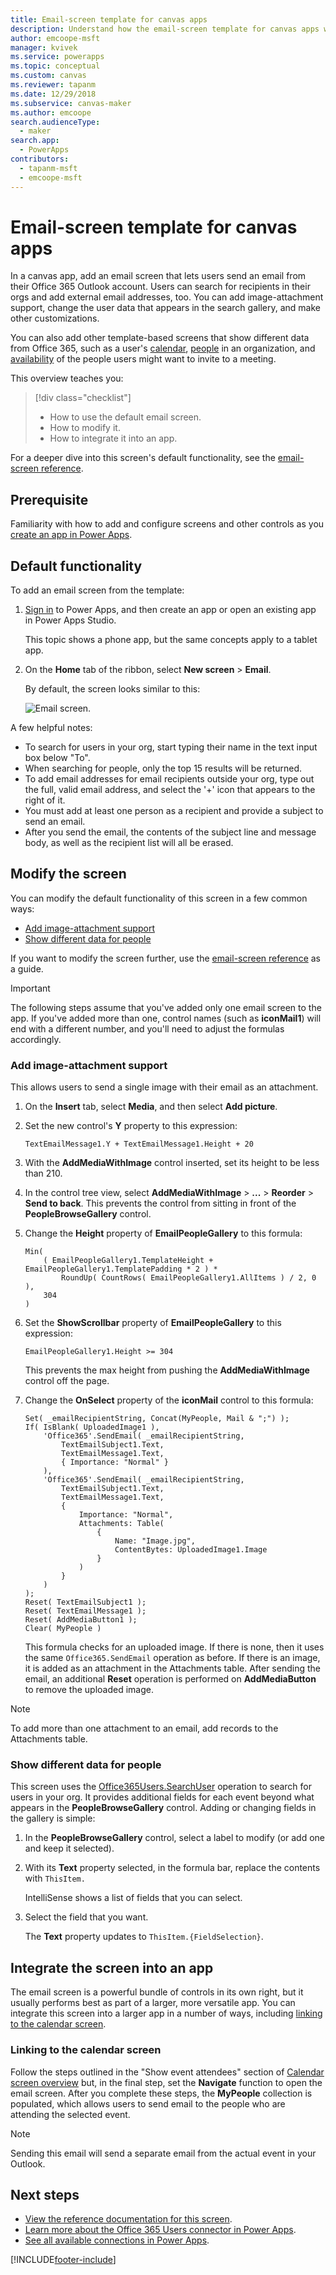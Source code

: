 ```yaml
---
title: Email-screen template for canvas apps
description: Understand how the email-screen template for canvas apps works, modify the screen, and extend it as part of an app.
author: emcoope-msft
manager: kvivek
ms.service: powerapps
ms.topic: conceptual
ms.custom: canvas
ms.reviewer: tapanm
ms.date: 12/29/2018
ms.subservice: canvas-maker
ms.author: emcoope
search.audienceType: 
  - maker
search.app: 
  - PowerApps
contributors:
  - tapanm-msft
  - emcoope-msft
---
```


# Email-screen template for canvas apps

In a canvas app, add an email screen that lets users send an email from their Office 365 Outlook account. Users can search for recipients in their orgs and add external email addresses, too. You can add image-attachment support, change the user data that appears in the search gallery, and make other customizations.

You can also add other template-based screens that show different data from Office 365, such as a user's [calendar](calendar-screen-overview.md), [people](people-screen-overview.md) in an organization, and [availability](meeting-screen-overview.md) of the people users might want to invite to a meeting.

This overview teaches you:
> [!div class="checklist"]
> * How to use the default email screen.
> * How to modify it.
> * How to integrate it into an app.

For a deeper dive into this screen's default functionality, see the [email-screen reference](email-screen-reference.md).

## Prerequisite

Familiarity with how to add and configure screens and other controls as you [create an app in Power Apps](../data-platform-create-app-scratch.md).

## Default functionality

To add an email screen from the template:

1. [Sign in](https://make.powerapps.com?utm_source=padocs&utm_medium=linkinadoc&utm_campaign=referralsfromdoc) to Power Apps, and then create an app or open an existing app in Power Apps Studio.

    This topic shows a phone app, but the same concepts apply to a tablet app.

1. On the **Home** tab of the ribbon, select **New screen** > **Email**.

    By default, the screen looks similar to this:

    ![Email screen.](media/email-screen/email-screen-full.png)

A few helpful notes:

* To search for users in your org, start typing their name in the text input box below "To".
* When searching for people, only the top 15 results will be returned.
* To add email addresses for email recipients outside your org, type out the full, valid email address, and select the '+' icon that appears to the right of it.
* You must add at least one person as a recipient and provide a subject to send an email.
* After you send the email, the contents of the subject line and message body, as well as the recipient list will all be erased.

## Modify the screen

You can modify the default functionality of this screen in a few common ways:

* [Add image-attachment support](email-screen-overview.md#add-image-attachment-support)
* [Show different data for people](email-screen-overview.md#show-different-data-for-people)

If you want to modify the screen further, use the [email-screen reference](./email-screen-reference.md) as a guide.

> [!IMPORTANT]
> The following steps assume that you've added only one email screen to the app. If you've added more than one, control names (such as **iconMail1**) will end with a different number, and you'll need to adjust the formulas accordingly.

### Add image-attachment support

This allows users to send a single image with their email as an attachment.

1. On the **Insert** tab, select **Media**, and then select **Add picture**.
1. Set the new control's **Y** property to this expression:

    `TextEmailMessage1.Y + TextEmailMessage1.Height + 20`
    
1. With the **AddMediaWithImage** control inserted, set its height to be less than 210.
1. In the control tree view, select **AddMediaWithImage** > **...** > **Reorder** > **Send to back**.
   This prevents the control from sitting in front of the **PeopleBrowseGallery** control.
1. Change the **Height** property of **EmailPeopleGallery** to this formula:

    ```powerapps-dot
    Min( 
        ( EmailPeopleGallery1.TemplateHeight + EmailPeopleGallery1.TemplatePadding * 2 ) *
            RoundUp( CountRows( EmailPeopleGallery1.AllItems ) / 2, 0 ), 
        304
    )
    ```

1. Set the **ShowScrollbar** property of **EmailPeopleGallery** to this expression:

    ```EmailPeopleGallery1.Height >= 304```
    
    This prevents the max height from pushing the **AddMediaWithImage** control off the page.
    
1. Change the **OnSelect** property of the **iconMail** control to this formula:

    ```powerapps-dot
    Set( _emailRecipientString, Concat(MyPeople, Mail & ";") );
    If( IsBlank( UploadedImage1 ),
        'Office365'.SendEmail( _emailRecipientString, 
            TextEmailSubject1.Text, 
            TextEmailMessage1.Text, 
            { Importance: "Normal" }
        ),
        'Office365'.SendEmail( _emailRecipientString, 
            TextEmailSubject1.Text, 
            TextEmailMessage1.Text, 
            {
                Importance: "Normal",
                Attachments: Table(
                    {
                        Name: "Image.jpg", 
                        ContentBytes: UploadedImage1.Image
                    }
                )
            }
        )
    );
    Reset( TextEmailSubject1 );
    Reset( TextEmailMessage1 );
    Reset( AddMediaButton1 );
    Clear( MyPeople )
    ```
    
    This formula checks for an uploaded image. If there is none, then it uses the same `Office365.SendEmail` operation as before. If there is an image, it is added as an attachment in the Attachments table.
    After sending the email, an additional **Reset** operation is performed on **AddMediaButton** to remove the uploaded image.
> [!NOTE]
> To add more than one attachment to an email, add records to the Attachments table.

### Show different data for people

This screen uses the [Office365Users.SearchUser](/connectors/office365users/#searchuser) operation to search for users in your org. It provides additional fields for each event beyond what appears in the **PeopleBrowseGallery** control. Adding or changing fields in the gallery is simple:

1. In the **PeopleBrowseGallery** control, select a label to modify (or add one and keep it selected).

1. With its **Text** property selected, in the formula bar, replace the contents with `ThisItem.`

    IntelliSense shows a list of fields that you can select.

1. Select the field that you want.

    The **Text** property updates to `ThisItem.{FieldSelection}`.

## Integrate the screen into an app

The email screen is a powerful bundle of controls in its own right, but it usually performs best as part of a larger, more versatile app. You can integrate this screen into a larger app in a number of ways, including [linking to the calendar screen](email-screen-overview.md#linking-to-the-calendar-screen).

### Linking to the calendar screen

Follow the steps outlined in the "Show event attendees" section of [Calendar screen overview](./calendar-screen-overview.md#show-event-attendees) but, in the final step, set the **Navigate** function to open the email screen. After you complete these steps, the **MyPeople** collection is populated, which allows users to send email to the people who are attending the selected event.

> [!NOTE]
> Sending this email will send a separate email from the actual event in your Outlook.

## Next steps

* [View the reference documentation for this screen](./email-screen-reference.md).
* [Learn more about the Office 365 Users connector in Power Apps](../connections/connection-office365-users.md).
* [See all available connections in Power Apps](../connections-list.md).

[!INCLUDE[footer-include](../../../includes/footer-banner.md)]